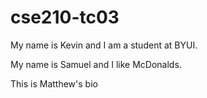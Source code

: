 # cse210-tc03


My name is Kevin and I am a student at BYUI.

My name is Samuel and I like McDonalds.

This is Matthew's bio

